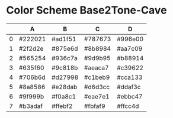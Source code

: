 # Color Scheme Base2Tone-Cave

|   | A       | B       | C       | D       |
|---|---------|---------|---------|---------|
| 0 | #222021 | #ad1f51 | #787673 | #996e00 |
| 1 | #2f2d2e | #875e6d | #8b8984 | #aa7c09 |
| 2 | #565254 | #936c7a | #9d9b95 | #b88914 |
| 3 | #635f60 | #9c818b | #aeaca7 | #c39622 |
| 4 | #706b6d | #d27998 | #c1beb9 | #cca133 |
| 5 | #8a8586 | #e28dab | #d6d3cc | #ddaf3c |
| 6 | #9f999b | #f0a8c1 | #eae7e1 | #ebbc47 |
| 7 | #b3adaf | #ffebf2 | #fbfaf9 | #ffcc4d |

